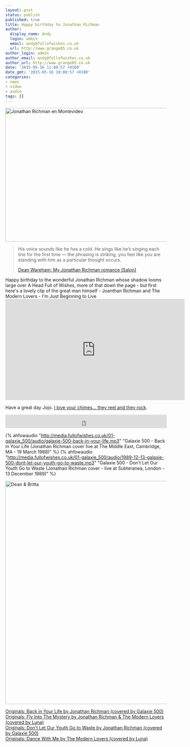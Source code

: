```yaml
---
layout: post
status: publish
published: true
title: Happy birthday to Jonathan Richman
author:
  display_name: Andy
  login: admin
  email: andy@fullofwishes.co.uk
  url: http://www.grange85.co.uk
author_login: admin
author_email: andy@fullofwishes.co.uk
author_url: http://www.grange85.co.uk
date: '2015-05-16 11:00:57 +0100'
date_gmt: '2015-05-16 10:00:57 +0100'
categories:
- news
- video
- audio
tags: []
---
```

<p><a href="https://www.flickr.com/photos/amigomac/4542009280" title="Jonathan Richman en Montevideo by Pablo Ibañez, on Flickr"><img src="https://c1.staticflickr.com/5/4030/4542009280_b24386d35a_z.jpg" width="640" height="416" alt="Jonathan Richman en Montevideo"></a></p>
<blockquote cite="http://www.salon.com/2012/06/15/dean_wareham_my_jonathan_richman_romance/"><p>His voice sounds like he has a cold. He sings like he’s singing each line for the first time — the phrasing is striking, you feel like you are standing with him as a particular thought occurs.</p>
<footer><a href="http://www.salon.com/2012/06/15/dean_wareham_my_jonathan_richman_romance/">Dean Wareham: My Jonathan Richman romance (Salon)</a></footer>
</blockquote>
<p>Happy birthday to the wonderful Jonathan Richman whose shadow looms large over A Head Full of Wishes, more of that down the page - but first here's a lovely clip of the great man himself - Joanthan Richman and The Modern Lovers - I'm Just Beginning to Live<br />
<iframe width="560" height="315" src="https://www.youtube.com/embed/w5OnYVFr_DA" frameborder="0" allowfullscreen></iframe>
<p>Have a great day Jojo. <a href="https://www.youtube.com/watch?v=nu3TvC9CH18">I love your chimes... they reel and they rock</a>.</p>
<p><iframe style="border: 0; width: 100%; height: 42px;" src="http://bandcamp.com/EmbeddedPlayer/album=3510813574/size=small/bgcol=ffffff/linkcol=0687f5/track=452266046/transparent=true/" seamless><a href="http://galaxie500.bandcamp.com/album/copenhagen-live">Copenhagen (live) by Galaxie 500</a></iframe></p>

{% ahfowaudio "http://media.fullofwishes.co.uk/01-galaxie_500/audio/galaxie-500-back-in-your-life.mp3" "Galaxie 500 - Back in Your Life (Jonathan Richman cover live at The Middle East, Cambridge, MA - 19 March 1988)" %}
{% ahfowaudio "http://media.fullofwishes.co.uk/01-galaxie_500/audio/1989-12-13-galaxie-500-dont-let-our-youth-go-to-waste.mp3" "Galaxie 500 - Don't Let Our Youth Go to Waste (Jonathan Richman cover - live at Subteranea, London - 13 December 1989)" %}

<a data-flickr-embed="true"  href="https://www.flickr.com/photos/jasonpersse/7415234934" title="Dean &amp; Britta"><img src="https://c7.staticflickr.com/9/8009/7415234934_d3f692ec0e_o.jpg" width="1024" height="694" alt="Dean &amp; Britta"></a><script async src="//embedr.flickr.com/assets/client-code.js" charset="utf-8"></script>

<p><a href="http://www.fullofwishes.co.uk/2013/02/20/originals-back-in-your-life-by-jonathan-richman-covered-by-galaxie-500/">Originals: Back in Your Life by Jonathan Richman (covered by Galaxie 500)</a><br />
<a href="http://www.fullofwishes.co.uk/2013/06/19/originals-fly-into-the-mystery-by-jonathan-richman-the-modern-lovers-covered-by-luna/">Originals: Fly Into The Mystery by Jonathan Richman & The Modern Lovers (covered by Luna)</a><br />
<a href="http://www.fullofwishes.co.uk/2013/05/15/originals-dont-let-our-youth-go-to-waste-by-jonathan-richman-covered-by-galaxie-500/">Originals: Don’t Let Our Youth Go to Waste by Jonathan Richman (covered by Galaxie 500)</a><br />
<a href="http://www.fullofwishes.co.uk/2013/04/24/originals-dance-with-me-by-the-modern-lovers-covered-by-luna/">Originals: Dance With Me by The Modern Lovers (covered by Luna)</a></p>

